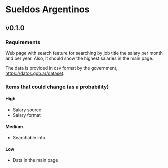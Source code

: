 # Sueldos Argentinos

## v0.1.0

### Requirements

Web page with search feature for searching by job title the salary per month and per year.
Also, it should show the highest salaries in the main page.

The data is provided in csv format by the government, https://datos.gob.ar/dataset.

### Items that could change (as a probability)

#### High

* Salary source
* Salary format

#### Medium

* Searchable info

#### Low

* Data in the main page
